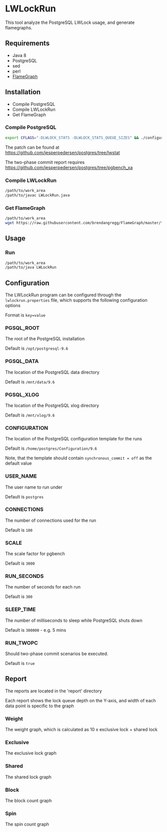 # LWLockRun

This tool analyze the PostgreSQL LWLock usage, and generate flamegraphs.

## Requirements

* Java 8
* PostgreSQL
* sed
* perl
* [FlameGraph](https://github.com/brendangregg/FlameGraph)

## Installation

* Compile PostgreSQL
* Compile LWLockRun
* Get FlameGraph

### Compile PostgreSQL

```bash
export CFLAGS="-DLWLOCK_STATS -DLWLOCK_STATS_QUEUE_SIZES" && ./configure --prefix /opt/postgresql-9.6
```

The patch can be found at https://github.com/jesperpedersen/postgres/tree/lwstat

The two-phase commit report requires https://github.com/jesperpedersen/postgres/tree/pgbench_xa

### Compile LWLockRun

```bash
/path/to/work_area
/path/to/javac LWLockRun.java
```

### Get FlameGraph

```bash
/path/to/work_area
wget https://raw.githubusercontent.com/brendangregg/FlameGraph/master/flamegraph.pl
```

## Usage

### Run

```bash
/path/to/work_area
/path/to/java LWLockRun
```

## Configuration

The LWLockRun program can be configured through the ```lwlockrun.properties``` file, which
supports the following configuration options

Format is ```key=value```

### PGSQL_ROOT

The root of the PostgreSQL installation

Default is ```/opt/postgresql-9.6```

### PGSQL_DATA

The location of the PostgreSQL data directory

Default is ```/mnt/data/9.6```

### PGSQL_XLOG

The location of the PostgreSQL xlog directory

Default is ```/mnt/xlog/9.6```

### CONFIGURATION

The location of the PostgreSQL configuration template for the runs

Default is ```/home/postgres/Configuration/9.6```

Note, that the template should contain ```synchronous_commit = off``` as the default value

### USER_NAME

The user name to run under

Default is ```postgres```

### CONNECTIONS

The number of connections used for the run

Default is ```100```

### SCALE

The scale factor for pgbench

Default is ```3000```

### RUN_SECONDS

The number of seconds for each run

Default is ```300```

### SLEEP_TIME

The number of milliseconds to sleep while PostgreSQL shuts down

Default is ```300000``` - e.g. 5 mins

### RUN_TWOPC

Should two-phase commit scenarios be executed.

Default is ```true```

## Report

The reports are located in the 'report' directory

Each report shows the lock queue depth on the Y-axis, and width of each data point is specific to the graph

### Weight

The weight graph, which is calculated as 10 x exclusive lock + shared lock

### Exclusive

The exclusive lock graph

### Shared

The shared lock graph

### Block

The block count graph

### Spin

The spin count graph

